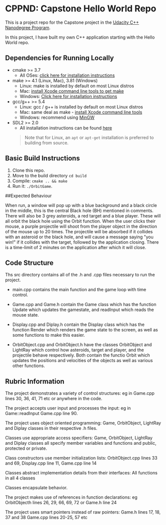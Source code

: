 # CPPND: Capstone Hello World Repo

This is a project repo for the Capstone project in the [Udacity C++ Nanodegree Program](https://www.udacity.com/course/c-plus-plus-nanodegree--nd213).

In this project, I have built my own C++ application starting with the Hello World repo. 

## Dependencies for Running Locally

* cmake >= 3.7
  * All OSes: [click here for installation instructions](https://cmake.org/install/)
* make >= 4.1 (Linux, Mac), 3.81 (Windows)
  * Linux: make is installed by default on most Linux distros
  * Mac: [install Xcode command line tools to get make](https://developer.apple.com/xcode/features/)
  * Windows: [Click here for installation instructions](http://gnuwin32.sourceforge.net/packages/make.htm)
* gcc/g++ >= 5.4
  * Linux: gcc / g++ is installed by default on most Linux distros
  * Mac: same deal as make - [install Xcode command line tools](https://developer.apple.com/xcode/features/)
  * Windows: recommend using [MinGW](http://www.mingw.org/)
* SDL2 >= 2.0
  * All installation instructions can be found [here](https://wiki.libsdl.org/Installation)
  >Note that for Linux, an `apt` or `apt-get` installation is preferred to building from source. 

## Basic Build Instructions

1. Clone this repo.
2. Move to the build directory `cd build`
3. Compile: `cmake .. && make`
4. Run it: `./OrbitGame`.

##Expected Behaviour

When run, a window will pop up with a blue background and a black circle in the middle, this is the central Black hole (BH) mentioned in comments.
There will also be 3 grey asteroids, a red target and a blue player.
These will all orbit the black hole using the Orbit function.
When the user clicks their mouse, a purple projectile will shoot from the player object in the direction of the mouse up to 20 times.
The projectile will be absorbed if it collides with an asteroid or the black hole, and will cause a message saying "you win!" if it collides with the target, followed by the application closing.
There is a time-limit of 2 minutes on the application after which it will close.

## Code Structure

Ths src directory contains all of the .h and .cpp files necessary to run the project.

* main.cpp contains the main function and the game loop with time control.

* Game.cpp and Game.h contain the Game class which has the function Update which updates the gamestate, and readInput which reads the mouse state.

* Display.cpp and Diplay.h contain the Display class which has the function Render which renders the game state to the screen, as well as some functions to make this easier.

* OrbitObject.cpp and OrbitObject.h have the classes OrbitObject and LightRay which control how asteroids, target and player, and the projectile behave respectively. Both contain the functio Orbit which updates the positions and velocities of the objects as well as various other functions.

## Rubric Information

The project demonstrates a variety of control structures: eg in Game.cpp lines 30, 36, 41, 71 etc or anywhere in the code.

The project accepts user input and processes the input: eg in Game::readInput Game.cpp line 90.

The project uses object oriented programming: Game, OrbitObject, LightRay and Diplay classes in their respective .h files.

Classes use appropriate access specifiers: Game, OrbitObject, LightRay and Diplay classes all specify member variables and functions and public, protected or private.

Class constructors use member initialization lists: OrbitObject.cpp lines 33 and 69, Display.cpp line 11, Game.cpp line 14

Classes abstract implementation details from their interfaces: All functions in all 4 classes

Classes encapsulate behavior.

The project makes use of references in function declarations: eg OrbitObjecth lines 26, 29, 66, 69, 72 or Game.h line 24

The project uses smart pointers instead of raw pointers: Game.h lines 17, 18, 37 and 38 Game.cpp lines 20-25, 57 etc
